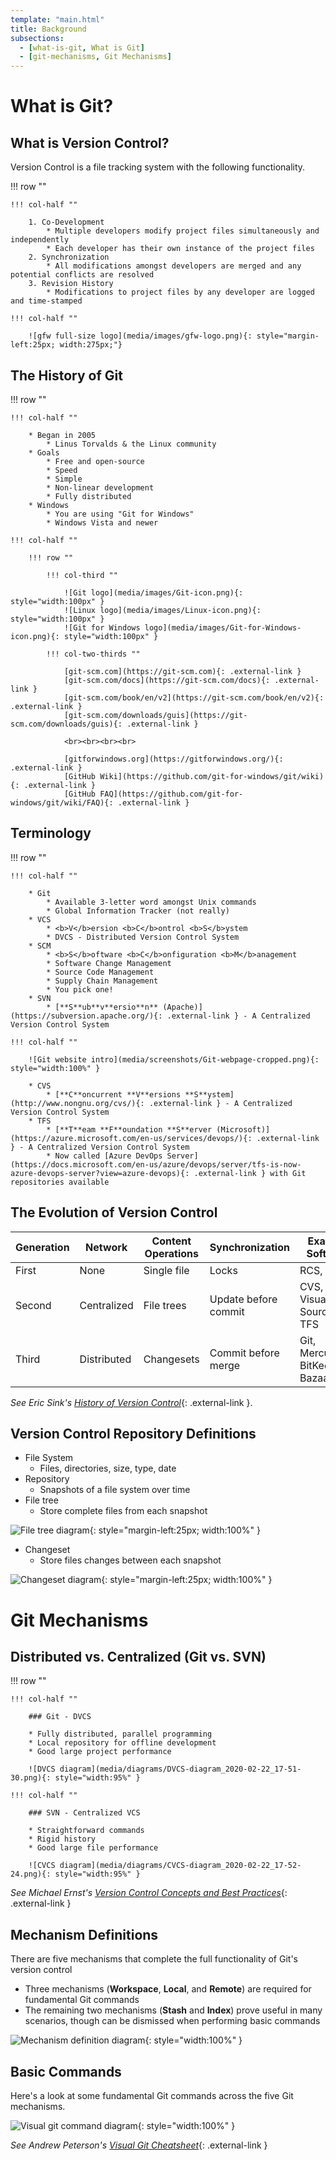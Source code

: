 ```yaml
---
template: "main.html"
title: Background
subsections:
  - [what-is-git, What is Git]
  - [git-mechanisms, Git Mechanisms]
---
```


# What is Git?

## What is Version Control?

Version Control is a file tracking system with the following functionality.

!!! row ""
	
	!!! col-half ""
		
		1. Co-Development 
			* Multiple developers modify project files simultaneously and independently
			* Each developer has their own instance of the project files
		2. Synchronization
			* All modifications amongst developers are merged and any potential conflicts are resolved
		3. Revision History
			* Modifications to project files by any developer are logged and time-stamped
	
	!!! col-half ""
		
		![gfw full-size logo](media/images/gfw-logo.png){: style="margin-left:25px; width:275px;"}


## The History of Git

!!! row ""
	
	!!! col-half ""
		
		* Began in 2005
			* Linus Torvalds & the Linux community
		* Goals
			* Free and open-source
			* Speed
			* Simple
			* Non-linear development
			* Fully distributed
		* Windows
			* You are using "Git for Windows"
			* Windows Vista and newer
	
	!!! col-half ""
		
		!!! row ""	
			
			!!! col-third ""
				
				![Git logo](media/images/Git-icon.png){: style="width:100px" }
				![Linux logo](media/images/Linux-icon.png){: style="width:100px" }
				![Git for Windows logo](media/images/Git-for-Windows-icon.png){: style="width:100px" }
			
			!!! col-two-thirds ""
				
				[git-scm.com](https://git-scm.com){: .external-link }  
				[git-scm.com/docs](https://git-scm.com/docs){: .external-link }  
				[git-scm.com/book/en/v2](https://git-scm.com/book/en/v2){: .external-link }  
				[git-scm.com/downloads/guis](https://git-scm.com/downloads/guis){: .external-link }  
				
				<br><br><br><br>
				
				[gitforwindows.org](https://gitforwindows.org/){: .external-link }  
				[GitHub Wiki](https://github.com/git-for-windows/git/wiki){: .external-link }  
				[GitHub FAQ](https://github.com/git-for-windows/git/wiki/FAQ){: .external-link }  


## Terminology

!!! row ""
	
	!!! col-half ""
		
		* Git
			* Available 3-letter word amongst Unix commands
			* Global Information Tracker (not really)
		* VCS
			* <b>V</b>ersion <b>C</b>ontrol <b>S</b>ystem
			* DVCS - Distributed Version Control System
		* SCM
			* <b>S</b>oftware <b>C</b>onfiguration <b>M</b>anagement
			* Software Change Management
			* Source Code Management
			* Supply Chain Management
			* You pick one!
		* SVN
			* [**S**ub**v**ersio**n** (Apache)](https://subversion.apache.org/){: .external-link } - A Centralized Version Control System
	
	!!! col-half ""
		
		![Git website intro](media/screenshots/Git-webpage-cropped.png){: style="width:100%" }
		
		* CVS
			* [**C**oncurrent **V**ersions **S**ystem](http://www.nongnu.org/cvs/){: .external-link } - A Centralized Version Control System
		* TFS
			* [**T**eam **F**oundation **S**erver (Microsoft)](https://azure.microsoft.com/en-us/services/devops/){: .external-link } - A Centralized Version Control System
			* Now called [Azure DevOps Server](https://docs.microsoft.com/en-us/azure/devops/server/tfs-is-now-azure-devops-server?view=azure-devops){: .external-link } with Git repositories available


## The Evolution of Version Control

Generation 		| Network 		| Content Operations 	| Synchronization 		| Example Software
----------------|---------------|-----------------------|-----------------------|--------------------
First 			| None 			| Single file 			| Locks 				| RCS, SCCS
Second 			| Centralized 	| File trees 			| Update before commit 	| CVS, SVN, Visual SourceSafe, TFS
Third 			| Distributed 	| Changesets 			| Commit before merge	| Git, Mercurial, BitKeeper, Bazaar

*See Eric Sink's* [*History of Version Control*](https://ericsink.com/vcbe/html/history_of_version_control.html){: .external-link }.


## Version Control Repository Definitions

* File System
	* Files, directories, size, type, date
* Repository
	* Snapshots of a file system over time
* File tree
	- Store complete files from each snapshot

![File tree diagram](media/diagrams/File-Tree-example_2020-02-22_17-49-38.png){: style="margin-left:25px; width:100%" }

* Changeset
	- Store files changes between each snapshot

![Changeset diagram](media/diagrams/Changeset-example_2020-02-22_17-50-47.png){: style="margin-left:25px; width:100%" }


# Git Mechanisms

## Distributed vs. Centralized (Git vs. SVN)

!!! row ""
	
	!!! col-half ""
		
		### Git - DVCS
		
		* Fully distributed, parallel programming
		* Local repository for offline development
		* Good large project performance
		
		![DVCS diagram](media/diagrams/DVCS-diagram_2020-02-22_17-51-30.png){: style="width:95%" }
	
	!!! col-half ""
		
		### SVN - Centralized VCS
		
		* Straightforward commands
		* Rigid history
		* Good large file performance
		
		![CVCS diagram](media/diagrams/CVCS-diagram_2020-02-22_17-52-24.png){: style="width:95%" }

*See Michael Ernst's* [*Version Control Concepts and Best Practices*](https://homes.cs.washington.edu/~mernst/advice/version-control.html#Distributed_and_centralized_version_control){: .external-link }


## Mechanism Definitions

There are five mechanisms that complete the full functionality of Git's version control

* Three mechanisms (**Workspace**, **Local**, and **Remote**) are required for fundamental Git commands
* The remaining two mechanisms (**Stash** and **Index**) prove useful in many scenarios, though can be dismissed when performing basic commands

![Mechanism definition diagram](media/diagrams/git-mechanisms_2020-02-22_17-57-16.png){: style="width:100%" }


## Basic Commands

Here's a look at some fundamental Git commands across the five Git mechanisms.

![Visual git command diagram](media/diagrams/basic-commands-across-mechanisms_2020-02-22_17-58-17.png){: style="width:100%" }

*See Andrew Peterson's* [*Visual Git Cheatsheet*](https://ndpsoftware.com/git-cheatsheet.html){: .external-link }